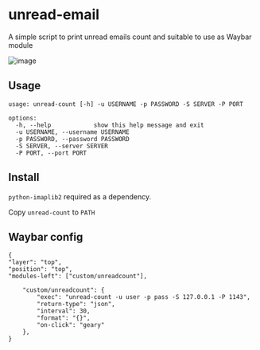 # unread-email
A simple script to print unread emails count and suitable to use as Waybar module

![image](https://user-images.githubusercontent.com/10193999/161427391-244b302a-5bea-4ed5-88c6-42eace75f568.png)

## Usage
```
usage: unread-count [-h] -u USERNAME -p PASSWORD -S SERVER -P PORT

options:
  -h, --help            show this help message and exit
  -u USERNAME, --username USERNAME
  -p PASSWORD, --password PASSWORD
  -S SERVER, --server SERVER
  -P PORT, --port PORT

```

## Install
`python-imaplib2` required as a dependency.

Copy `unread-count` to `PATH`

## Waybar config
```
{
"layer": "top",
"position": "top", 
"modules-left": ["custom/unreadcount"],

    "custom/unreadcount": {
        "exec": "unread-count -u user -p pass -S 127.0.0.1 -P 1143",
        "return-type": "json",
        "interval": 30,
        "format": "{}",
        "on-click": "geary"
    },
}
```

